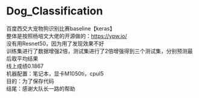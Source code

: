 # Dog_Classification
百度西交大宠物狗识别比赛baseline【keras】  
整体是按照杨培文大佬的开源做的：https://ypw.io/  
没有用Resnet50，因为用了发现效果不好  
训练集进行了数据增强2倍，测试集进行了2倍增强得到三个测试集，分别预测最后取平均结果  
线上成绩0.1867  
机器配置：笔记本，显卡M1050ti，cpuI5  
目的：为了保存代码  
结尾：感谢大队长一路的帮助
